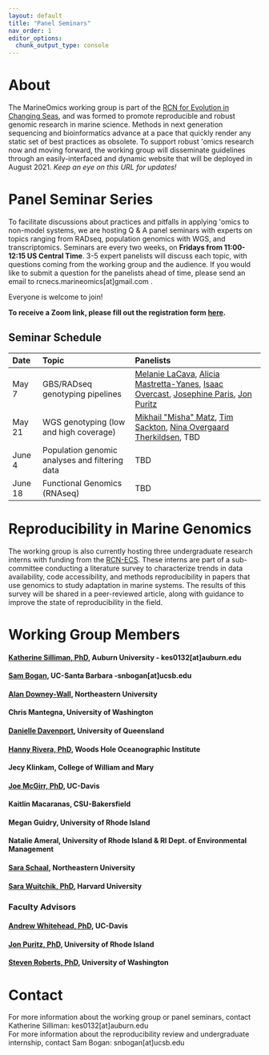 ```yaml
---
layout: default
title: "Panel Seminars"
nav_order: 1
editor_options: 
  chunk_output_type: console
---
```




# About
The MarineOmics working group is part of the [RCN for Evolution in Changing Seas](https://rcn-ecs.github.io/), and was formed to promote reproducible and robust genomic research in marine science. Methods in next generation sequencing and bioinformatics advance at a pace that quickly render any static set of best practices as obsolete. To support robust 'omics research now and moving forward, the working group will disseminate guidelines through an easily-interfaced and dynamic website that will be deployed in August 2021. *Keep an eye on this URL for updates!*

# Panel Seminar Series

To facilitate discussions about practices and pitfalls in applying 'omics to non-model systems, we are hosting Q & A panel seminars with experts on topics ranging from RADseq, population genomics with WGS, and transcriptomics. Seminars are every two weeks, on **Fridays from 11:00-12:15 US Central Time**. 3-5 expert panelists will discuss each topic, with questions coming from the working group and the audience. If you would like to submit a question for the panelists ahead of time, please send an email to rcnecs.marineomics[at]gmail.com . 

Everyone is welcome to join!   

**To receive a Zoom link, please fill out the registration form [here](
https://auburn.zoom.us/meeting/register/tZ0ode2rpz4sG9Il_TuYexWfqd6HyjdQ58Zi).**  

## Seminar Schedule


| Date        | Topic       | Panelists     |
| :---        | :---        | :---          |
| May 7         | GBS/RADseq genotyping pipelines     | [Melanie LaCava](https://melanielacava.weebly.com/), [Alicia Mastretta-Yanes](http://mastrettayanes-lab.org/), [Isaac Overcast](https://isaacovercast.github.io/), [Josephine Paris](https://josieparis.wordpress.com/), [Jon Puritz](https://www.marineevoeco.com/)   |
| May 21       |  WGS genotyping (low and high coverage)     | [Mikhail "Misha" Matz](https://matzlab.weebly.com/), [Tim Sackton](https://scholar.harvard.edu/tsackton), [Nina Overgaard Therkildsen](https://www.therkildsenlab.com/), TBD |
| June 4       |  Population genomic analyses and filtering data     | TBD|
| June 18       |  Functional Genomics (RNAseq)     | TBD|


# Reproducibility in Marine Genomics  
The working group is also currently hosting three undergraduate research interns with funding from the [RCN-ECS](https://rcn-ecs.github.io/). These interns are part of a sub-committee conducting a literature survey to characterize trends in data availability, code accessibility, and methods reproducibility in papers that use genomics to study adaptation in marine systems. The results of this survey will be shared in a peer-reviewed article, along with guidance to improve the state of reproducibility in the field.  
# Working Group Members

#### [Katherine Silliman, PhD](https://ksilliman.weebly.com/), Auburn University - kes0132[at]auburn.edu
#### [Sam Bogan](http://www.hofmannlab.com/sam-bogan.html), UC-Santa Barbara -snbogan[at]ucsb.edu
#### [Alan Downey-Wall](https://cos.northeastern.edu/people/alan-downey-wall/), Northeastern University 
#### Chris Mantegna, University of Washington  
#### [Danielle Davenport](https://www.researchgate.net/profile/Danielle-Davenport-2), University of Queensland  
#### [Hanny Rivera, PhD](https://www2.whoi.edu/staff/hrivera/), Woods Hole Oceanographic Institute  
#### Jecy Klinkam, College of William and Mary  
#### [Joe McGirr, PhD](https://joemcgirr.github.io/), UC-Davis 
#### Kaitlin Macaranas, CSU-Bakersfield 
#### Megan Guidry, University of Rhode Island
#### Natalie Ameral, University of Rhode Island & RI Dept. of Environmental Management 
#### [Sara Schaal](https://schaals.wixsite.com/smschaal), Northeastern University 
#### [Sara Wuitchik, PhD](https://sjswuitchik.weebly.com/), Harvard University


### Faculty Advisors
#### [Andrew Whitehead, PhD](https://whiteheadresearch.wordpress.com/), UC-Davis 
#### [Jon Puritz, PhD](https://www.marineevoeco.com/), University of Rhode Island 
#### [Steven Roberts, PhD](http://faculty.washington.edu/sr320/?page_id=10850), University of Washington



# Contact 
For more information about the working group or panel seminars, contact Katherine Silliman: kes0132[at]auburn.edu  
For more information about the reproducibility review and undergraduate internship, contact Sam Bogan: snbogan[at]ucsb.edu



